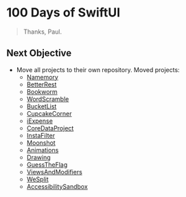 # 100 Days of SwiftUI
> Thanks, Paul.

## Next Objective
- Move all projects to their own repository. Moved projects:
  - [Namemory](https://github.com/mapledeveh/Namemory)
  - [BetterRest](https://github.com/mapledeveh/BetterRest)
  - [Bookworm](https://github.com/mapledeveh/Bookworm)
  - [WordScramble](https://github.com/mapledeveh/WordScramble)
  - [BucketList](https://github.com/mapledeveh/BucketList)
  - [CupcakeCorner](https://github.com/mapledeveh/CupcakeCorner)
  - [iExpense](https://github.com/mapledeveh/iExpense)
  - [CoreDataProject](https://github.com/mapledeveh/CoreDataProject)
  - [InstaFilter](https://github.com/mapledeveh/InstaFilter)
  - [Moonshot](https://github.com/mapledeveh/Moonshot)
  - [Animations](https://github.com/mapledeveh/Animations)
  - [Drawing](https://github.com/mapledeveh/Drawing)
  - [GuessTheFlag](https://github.com/mapledeveh/GuessTheFlag)
  - [ViewsAndModifiers](https://github.com/mapledeveh/ViewsAndModifiers)
  - [WeSplit](https://github.com/mapledeveh/WeSplit)
  - [AccessibilitySandbox](https://github.com/mapledeveh/AccessibilitySandbox)
